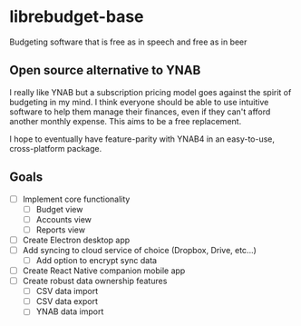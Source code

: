 # librebudget-base
Budgeting software that is free as in speech and free as in beer 

## Open source alternative to YNAB
I really like YNAB but a subscription pricing model goes against the spirit of budgeting in my mind. 
I think everyone should be able to use intuitive software to help them manage their finances, even if 
they can't afford another monthly expense. This aims to be a free replacement. 

I hope to eventually have feature-parity with YNAB4 in an easy-to-use, cross-platform package.

## Goals
- [ ] Implement core functionality
  - [ ] Budget view
  - [ ] Accounts view
  - [ ] Reports view
- [ ] Create Electron desktop app
- [ ] Add syncing to cloud service of choice (Dropbox, Drive, etc...)
  - [ ] Add option to encrypt sync data
- [ ] Create React Native companion mobile app
- [ ] Create robust data ownership features
  - [ ] CSV data import
  - [ ] CSV data export
  - [ ] YNAB data import
